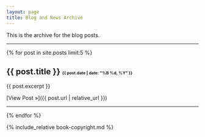 ```yaml
---
layout: page
title: Blog and News Archive
---
```


This is the archive for the blog posts.

<hr/>

{% for post in site.posts limit:5 %}

## {{ post.title }} <span style='font-size:0.5em;'>{{ post.date | date: "%B %d, %Y" }}</span>
  
{{ post.excerpt }}

[View Post &raquo;]({{ post.url | relative_url }})

<hr/>

{% endfor %}


<!-- --------------- -->
<!-- Edit the `manuscript/site-copyright.md` file to suit your needs -->
<!-- --------------- -->

{% include_relative book-copyright.md %}

<script src='{{ "/assets/script/3rd-party/parallax.js" | relative_url }}'></script>